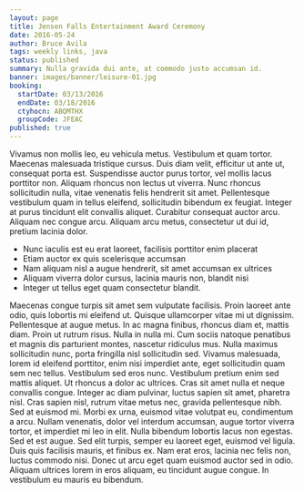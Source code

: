 ```yaml
---
layout: page
title: Jensen Falls Entertainment Award Ceremony
date: 2016-05-24
author: Bruce Avila
tags: weekly links, java
status: published
summary: Nulla gravida dui ante, at commodo justo accumsan id.
banner: images/banner/leisure-01.jpg
booking:
  startDate: 03/13/2016
  endDate: 03/18/2016
  ctyhocn: ABQMTHX
  groupCode: JFEAC
published: true
---
```

Vivamus non mollis leo, eu vehicula metus. Vestibulum et quam tortor. Maecenas malesuada tristique cursus. Duis diam velit, efficitur ut ante ut, consequat porta est. Suspendisse auctor purus tortor, vel mollis lacus porttitor non. Aliquam rhoncus non lectus ut viverra. Nunc rhoncus sollicitudin nulla, vitae venenatis felis hendrerit sit amet. Pellentesque vestibulum quam in tellus eleifend, sollicitudin bibendum ex feugiat. Integer at purus tincidunt elit convallis aliquet. Curabitur consequat auctor arcu. Aliquam nec congue arcu. Aliquam arcu metus, consectetur ut dui id, pretium lacinia dolor.

* Nunc iaculis est eu erat laoreet, facilisis porttitor enim placerat
* Etiam auctor ex quis scelerisque accumsan
* Nam aliquam nisl a augue hendrerit, sit amet accumsan ex ultrices
* Aliquam viverra dolor cursus, lacinia mauris non, blandit nisi
* Integer ut tellus eget quam consectetur blandit.

Maecenas congue turpis sit amet sem vulputate facilisis. Proin laoreet ante odio, quis lobortis mi eleifend ut. Quisque ullamcorper vitae mi ut dignissim. Pellentesque at augue metus. In ac magna finibus, rhoncus diam et, mattis diam. Proin ut rutrum risus. Nulla in nulla mi. Cum sociis natoque penatibus et magnis dis parturient montes, nascetur ridiculus mus. Nulla maximus sollicitudin nunc, porta fringilla nisl sollicitudin sed. Vivamus malesuada, lorem id eleifend porttitor, enim nisi imperdiet ante, eget sollicitudin quam sem nec tellus. Vestibulum sed eros nunc. Vestibulum pretium enim sed mattis aliquet. Ut rhoncus a dolor ac ultrices. Cras sit amet nulla et neque convallis congue. Integer ac diam pulvinar, luctus sapien sit amet, pharetra nisl. Cras sapien nisl, rutrum vitae metus nec, gravida pellentesque nibh.
Sed at euismod mi. Morbi ex urna, euismod vitae volutpat eu, condimentum a arcu. Nullam venenatis, dolor vel interdum accumsan, augue tortor viverra tortor, et imperdiet mi leo in elit. Nulla bibendum lobortis lacus non egestas. Sed et est augue. Sed elit turpis, semper eu laoreet eget, euismod vel ligula. Duis quis facilisis mauris, et finibus ex. Nam erat eros, lacinia nec felis non, luctus commodo nisi. Donec ut arcu eget quam euismod auctor sed in odio. Aliquam ultrices lorem in eros aliquam, eu tincidunt augue congue. In vestibulum eu mauris eu bibendum.
